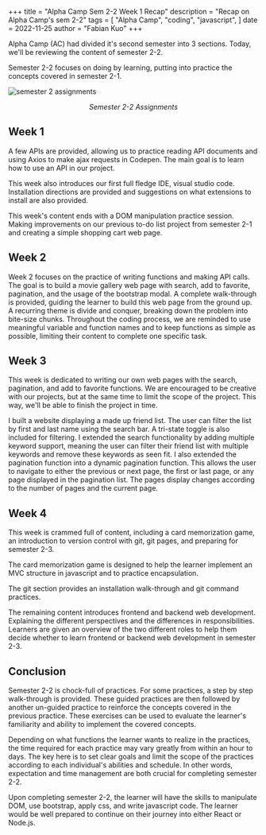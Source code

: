 +++
title = "Alpha Camp Sem 2-2 Week 1 Recap"
description = "Recap on Alpha Camp's sem 2-2"
tags = [
    "Alpha Camp",
    "coding",
    "javascript",
]
date = 2022-11-25
author = "Fabian Kuo"
+++

Alpha Camp (AC) had divided it's second semester into 3 sections. Today, we'll be reviewing the content of semester 2-2.

Semester 2-2 focuses on doing by learning, putting into practice the concepts covered in semester 2-1.

<img src="https://fabiankuo.github.io/asset-repo/Sem2-2_assignments.jpg" style="display: block; margin-left: auto; margin-right: auto;" alt="semester 2 assignments">
<img/>
<p style="text-align:center"> <i> Semester 2-2 Assignments </i></p>

## Week 1

A few APIs are provided, allowing us to practice reading API documents and using Axios to make ajax requests in Codepen. The main goal is to learn how to use an API in our project.

This week also introduces our first full fledge IDE, visual studio code. Installation directions are provided and suggestions on what extensions to install are also provided.

This week's content ends with a DOM manipulation practice session. Making improvements on our previous to-do list project from semester 2-1 and creating a simple shopping cart web page.

## Week 2

Week 2 focuses on the practice of writing functions and making API calls. The goal is to build a movie gallery web page with search, add to favorite, pagination, and the usage of the bootstrap modal. A complete walk-through is provided, guiding the learner to build this web page from the ground up. A recurring theme is divide and conquer, breaking down the problem into bite-size chunks. Throughout the coding process, we are reminded to use meaningful variable and function names and to keep functions as simple as possible, limiting their content to complete one specific task.

## Week 3

This week is dedicated to writing our own web pages with the search, pagination, and add to favorite functions. We are encouraged to be creative with our projects, but at the same time to limit the scope of the project. This way, we'll be able to finish the project in time.

I built a website displaying a made up friend list. The user can filter the list by first and last name using the search bar. A tri-state toggle is also included for filtering. I extended the search functionality by adding multiple keyword support, meaning the user can filter their friend list with multiple keywords and remove these keywords as seen fit. I also extended the pagination function into a dynamic pagination function. This allows the user to navigate to either the previous or next page, the first or last page, or any page displayed in the pagination list. The pages display changes according to the number of pages and the current page.

## Week 4

This week is crammed full of content, including a card memorization game, an introduction to version control with git, git pages, and preparing for semester 2-3.

The card memorization game is designed to help the learner implement an MVC structure in javascript and to practice encapsulation.

The git section provides an installation walk-through and git command practices.

The remaining content introduces frontend and backend web development. Explaining the different perspectives and the differences in responsibilities. Learners are given an overview of the two different roles to help them decide whether to learn frontend or backend web development in semester 2-3.

## Conclusion

Semester 2-2 is chock-full of practices. For some practices, a step by step walk-through is provided. These guided practices are then followed by another un-guided practice to reinforce the concepts covered in the previous practice. These exercises can be used to evaluate the learner's familiarity and ability to implement the covered concepts.

Depending on what functions the learner wants to realize in the practices, the time required for each practice may vary greatly from within an hour to days. The key here is to set clear goals and limit the scope of the practices according to each individual's abilities and schedule. In other words, expectation and time management are both crucial for completing semester 2-2.

Upon completing semester 2-2, the learner will have the skills to manipulate DOM, use bootstrap, apply css, and write javascript code. The learner would be well prepared to continue on their journey into either React or Node.js.
